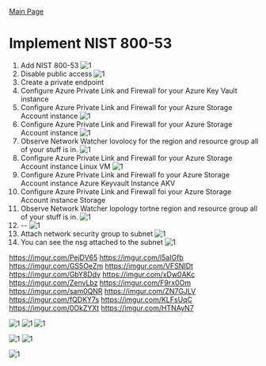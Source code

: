 [Main Page](https://github.com/davidj778/davidj778)

# Implement NIST 800-53





1. Add NIST 800-53
![1](https://imgur.com/PejDV65.jpg)
3. Disable public access
![1](https://imgur.com/ZenvLbz.jpg)
5. Create a private endpoint
6. Configure Azure Private Link and Firewall for your Azure Key Vault instance
7. Configure Azure Private Link and Firewall for your Azure Storage Account instance
![1](https://imgur.com/ZN7GJLV.jpg)
9. Configure Azure Private Link and Firewall for your Azure Storage Account instance
![1](https://imgur.com/fQDKY7s.jpg)
11. Observe Network Watcher lovolocy for the region and resource group all of your stuff is in.
![1](https://imgur.com/KLFsUqC.jpg)
13. Configure Azure Private Link and Firewall for your Azure Storage Account instance Linux VM
![1](https://imgur.com/0OkZYXt.jpg)
15. Configure Azure Private Link and Firewall fo your Azure Storage Account instance Azure Keyvault Instance AKV
16. Configure Azure Private Link and Firewall foi your Azure Storage Account instance Storage
17. Observe Network Watcher lopology tortne region and resource group all of your stuff is in.
![1](https://imgur.com/GS5OeZm.jpg)
19. --
![1](https://imgur.com/VFSNIDt.jpg)
20. Attach network security group to subnet
![1](https://imgur.com/GbY8Ddv.jpg)
21. You can see the nsg attached to the subnet
![1](https://imgur.com/xDw0AKc.jpg)

https://imgur.com/PejDV65
https://imgur.com/l5aIGfb
https://imgur.com/GS5OeZm
https://imgur.com/VFSNIDt
https://imgur.com/GbY8Ddv
https://imgur.com/xDw0AKc
https://imgur.com/ZenvLbz
https://imgur.com/F9rx0Om
https://imgur.com/sam0QNR
https://imgur.com/ZN7GJLV
https://imgur.com/fQDKY7s
https://imgur.com/KLFsUqC
https://imgur.com/0OkZYXt
https://imgur.com/HTNAyN7



![1](https://imgur.com/l5aIGfb.jpg)
![1](https://imgur.com/GS5OeZm.jpg)
![1](https://imgur.com/VFSNIDt.jpg)


![1](https://imgur.com/F9rx0Om.jpg)
![1](https://imgur.com/sam0QNR.jpg)



![1](https://imgur.com/HTNAyN7.jpg)

